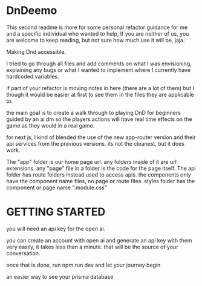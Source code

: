 # DnDeemo
This second readme is more for some personal refactor guidance for me and a specific individual who wanted to help, If you are neither of us, you are welcome to keep reading, but not sure how much use it will be, jaja. 

Making Dnd accessible.

I tried to go through all files and add comments on what I was envisioning, explaining any
bugs or what I wanted to implement where I currently have hardcoded variables.

if part of your refactor is moving notes in here (there are a lot of them) but I though it would be easier at first to see them in the files they are applicable to.

the main goal is to create a walk through to playing DnD for beginners guided by an ai dm so the players actions will have real time effects on the game as they would in a real game.

for next js, I kind of blended the use of the new app-router version and their api services from the previous versions.  its not the cleanest, but it does work.  

The "app" folder is our home page url.  any folders inside of it are url extensions.  any "page" file in a folder is the code for the page itself.   The api folder has route folders instead used to access apis.  the components only have the component name files, no page or route files.  styles folder has the component or page name ".module.css"

# GETTING STARTED
you will need an api key for the open ai.

you can create an account with open ai and generate an api key with them very easily, it takes less than a minute.  that will be the source of your conversation.

once that is done, run npm run dev and let your journey begin

an easier way to see your prisma database

